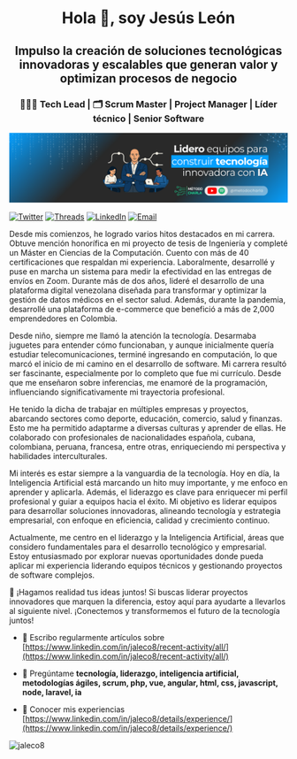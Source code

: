 <h1 align="center">Hola 👋, soy Jesús León</h1>
<h2 align="center">Impulso la creación de soluciones tecnológicas innovadoras y escalables que generan valor y optimizan procesos de negocio</h2>
<h3 align="center">🧑🏻‍💻 Tech Lead | 🗂️ Scrum Master | Project Manager | Líder técnico | Senior Software</h3>

![](./images/JALECO-LinkedIn-Banner-v6.png)

[![Twitter](https://img.shields.io/badge/Twitter-jaleco8-0F1419?logo=x&labelColor=0F1419&color=1FA5FF)](https://twitter.com/jaleco8) [![Threads](https://img.shields.io/badge/threads-jaleco8-171819?logo=threads&labelColor=171819&color=A4ABB3)](https://www.threads.net/@jaleco8) [![LinkedIn](https://img.shields.io/badge/LinkedIn-jaleco8-0a66c2?logo=linkedIn&labelColor=0a66c2&color=032342)](https://www.linkedin.com/in/jaleco8) [![Email](https://img.shields.io/badge/ing.jesusleon%40gmail.com-Email_Personal-0D0D0D?logo=gmail&labelColor=0D0D0D&color=F21D2F)](mailto:ing.jesusleon@gmail.com)

Desde mis comienzos, he logrado varios hitos destacados en mi carrera. Obtuve mención honorífica en mi proyecto de tesis de Ingeniería y completé un Máster en Ciencias de la Computación. Cuento con más de 40 certificaciones que respaldan mi experiencia. Laboralmente, desarrollé y puse en marcha un sistema para medir la efectividad en las entregas de envíos en Zoom. Durante más de dos años, lideré el desarrollo de una plataforma digital venezolana diseñada para transformar y optimizar la gestión de datos médicos en el sector salud. Además, durante la pandemia, desarrollé una plataforma de e-commerce que benefició a más de 2,000 emprendedores en Colombia.

Desde niño, siempre me llamó la atención la tecnología. Desarmaba juguetes para entender cómo funcionaban, y aunque inicialmente quería estudiar telecomunicaciones, terminé ingresando en computación, lo que marcó el inicio de mi camino en el desarrollo de software. Mi carrera resultó ser fascinante, especialmente por lo completo que fue mi currículo. Desde que me enseñaron sobre inferencias, me enamoré de la programación, influenciando significativamente mi trayectoria profesional.

He tenido la dicha de trabajar en múltiples empresas y proyectos, abarcando sectores como deporte, educación, comercio, salud y finanzas. Esto me ha permitido adaptarme a diversas culturas y aprender de ellas. He colaborado con profesionales de nacionalidades española, cubana, colombiana, peruana, francesa, entre otras, enriqueciendo mi perspectiva y habilidades interculturales.

Mi interés es estar siempre a la vanguardia de la tecnología. Hoy en día, la Inteligencia Artificial está marcando un hito muy importante, y me enfoco en aprender y aplicarla. Además, el liderazgo es clave para enriquecer mi perfil profesional y guiar a equipos hacia el éxito. Mi objetivo es liderar equipos para desarrollar soluciones innovadoras, alineando tecnología y estrategia empresarial, con enfoque en eficiencia, calidad y crecimiento continuo.

Actualmente, me centro en el liderazgo y la Inteligencia Artificial, áreas que considero fundamentales para el desarrollo tecnológico y empresarial. Estoy entusiasmado por explorar nuevas oportunidades donde pueda aplicar mi experiencia liderando equipos técnicos y gestionando proyectos de software complejos.

🚀 ¡Hagamos realidad tus ideas juntos! Si buscas liderar proyectos innovadores que marquen la diferencia, estoy aquí para ayudarte a llevarlos al siguiente nivel. ¡Conectemos y transformemos el futuro de la tecnología juntos!

- 📝 Escribo regularmente artículos sobre [https://www.linkedin.com/in/jaleco8/recent-activity/all/](https://www.linkedin.com/in/jaleco8/recent-activity/all/)

- 💬 Pregúntame **tecnología, liderazgo, inteligencia artificial, metodologías ágiles, scrum, php, vue, angular, html, css, javascript, node, laravel, ia**

- 📄 Conocer mis experiencias [https://www.linkedin.com/in/jaleco8/details/experience/](https://www.linkedin.com/in/jaleco8/details/experience/)

<p><img align="left" src="https://github-readme-stats.vercel.app/api/top-langs?username=jaleco8&show_icons=true&locale=en&layout=compact" alt="jaleco8" /></p>

